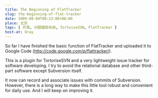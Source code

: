 ```yaml
---
title: The Beginning of FlatTracker
slug: the-beginning-of-flat-tracker
date: 2009-08-04T00:23:00+08:00
place: 北京
tags: [ 开源, 问题跟踪系统, TortoiseSVN, FlatTracker ]
host-at: Oray
---
```

So far I have finished the basic function of FlatTracker and uploaded it to Google Code (<http://code.google.com/p/flattracker/>).

This is a plugin for TortoriseSVN and a very lightweight issue tracker for software developing. I try to avoid the relational database and other third-part software except Subversion itself.

It now can record and associate issues with commits of Subversion. However, there is a long way to make this little tool robust and convenient for daily use. And I will keep on improving it.
